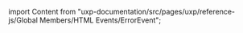 
import Content from "uxp-documentation/src/pages/uxp/reference-js/Global Members/HTML Events/ErrorEvent";

<Content query="product=xd"/>
